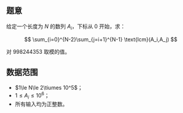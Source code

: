 ## 题意

给定一个长度为 $N$ 的数列 $A_i$，下标从 $0$ 开始，求：

$$
\sum_{i=0}^{N-2}\sum_{j=i+1}^{N-1} \text{lcm}(A_i,A_j)
$$

对 $998244353$ 取模的值。

## 数据范围

- $1\le N\le 2\tiumes 10^5$；
- $1\le A_i\le 10^6$；
- 所有输入均为正整数。
